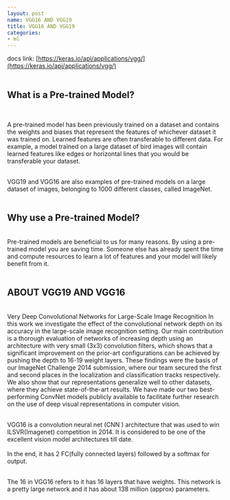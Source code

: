 ```yaml
---
layout: post
name: VGG16 AND VGG19
title: VGG16 AND VGG19
categories: 
- ml
---
```


docs link: [https://keras.io/api/applications/vgg/](https://keras.io/api/applications/vgg/)<br/><br/>

## What is a Pre-trained Model? 
<br/>

A pre-trained model has been previously trained on a dataset and contains the weights and biases that represent the features of whichever dataset it was trained on. Learned features are often transferable to different data. For example, a model trained on a large dataset of bird images will contain learned features like edges or horizontal lines that you would be transferable your dataset. <br/><br/>

VGG19 and VGG16 are also examples of pre-trained models on a large dataset of images, belonging to 1000 different classes, called ImageNet.<br/><br/>


## Why use a Pre-trained Model?  
<br/>
Pre-trained models are beneficial to us for many reasons. By using a pre-trained model you are saving time. Someone else has already spent the time and compute resources to learn a lot of features and your model will likely benefit from it.<br/><br/>

## ABOUT VGG19 AND VGG16
<br/>
Very Deep Convolutional Networks for Large-Scale Image Recognition In this work we investigate the effect of the convolutional network depth on its accuracy in the large-scale image recognition setting. Our main contribution is a thorough evaluation of networks of increasing depth using an architecture with very small (3x3) convolution filters, which shows that a significant improvement on the prior-art configurations can be achieved by pushing the depth to 16-19 weight layers. These findings were the basis of our ImageNet Challenge 2014 submission, where our team secured the first and second places in the localization and classification tracks respectively. We also show that our representations generalize well to other datasets, where they achieve state-of-the-art results. We have made our two best-performing ConvNet models publicly available to facilitate further research on the use of deep visual representations in computer vision.
<br/><br/>

VGG16 is a convolution neural net (CNN ) architecture that was used to win ILSVR(Imagenet) competition in 2014. It is considered to be one of the excellent vision model architectures till date. 
<br/><br/>
In the end, it has 2 FC(fully connected layers) followed by a softmax for output.<br/><br/>

The 16 in VGG16 refers to it has 16 layers that have weights. This network is a pretty large network and it has about 138 million (approx) parameters.<br/><br/>

